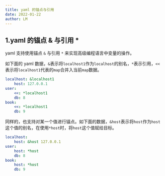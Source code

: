 ```yaml
---
title: yaml 的锚点与引用
date: 2022-01-22
author: LM
---
```


## 1.yaml 的锚点 & 与引用 *

yaml 支持使用锚点 `&` 与引用 `*` 来实现高级编程语言中变量的操作。

如下面的 yaml 数据，`&`表示将`localhost1`作为`localhost`的别名，`*`表示引用，`<<`表示将`localhost1`代表的`map`合并入当前`map`数据。

```yaml
localhost: &localhost1
	host: 127.0.0.1
user:
	<<: *localhost1
	db: 8
book:
	<<: *localhost1
	db: 9
```

同样的，也支持对某一个值进行锚点。如下面的数据，`&host`表示将`host`作为`host`这个值的别名，在使用`*host`时，将`host`这个值赋给目标。

```yaml
localhost: 
	host: &host 127.0.0.1
user:
	host: *host
	db: 8	
book:
	host: *host
	db: 9
```


